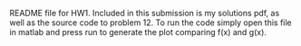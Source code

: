 README file for HW1. Included in this submission is my solutions pdf, as well as the source code to problem 12.
To run the code simply open this file in matlab and press run to generate the plot comparing f(x) and g(x).